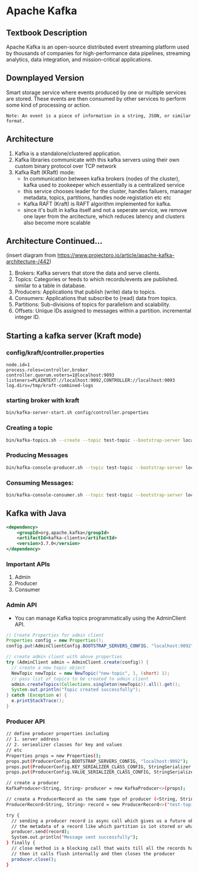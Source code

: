 # Apache Kafka

## Textbook Description
Apache Kafka is an open-source distributed event streaming platform used by
thousands of companies for high-performance data pipelines,
streaming analytics, data integration, and mission-critical applications.

## Downplayed Version

Smart storage service where events produced by one or multiple services are stored.
These events are then consumed by other services to perform some kind of processing or action.

```Note: An event is a piece of information in a string, JSON, or similar format.```

## Architecture
1. Kafka is a standalone/clustered application.
2. Kafka libraries communicate with this kafka servers using their own custom binary protocol over TCP network
3. Kafka Raft (KRaft) mode:
   - In communication between kafka brokers (nodes of the cluster), kafka used to zookeeper which essentially is a centralized service
   - this service chooses leader for the cluster, handles failuers, manager metadata, topics, partitions, handles node registation etc etc
   - Kafka RAFT (Kraft) is RAFT algorithm implemented for kafka.
   - since it's built in kafka itself and not a seperate service, we remove one layer from the arcitecture, which reduces latency and clusters also become more scalable
     
## Architecture Continued...
(insert diagram from https://www.projectpro.io/article/apache-kafka-architecture-/442)
1. Brokers: Kafka servers that store the data and serve clients.
2. Topics: Categories or feeds to which records/events are published. similar to a table in database.
3. Producers: Applications that publish (write) data to topics.
4. Consumers: Applications that subscribe to (read) data from topics.
5. Partitions: Sub-divisions of topics for parallelism and scalability.
6. Offsets: Unique IDs assigned to messages within a partition. incremental integer ID.

## Starting a kafka server (Kraft mode)

### config/kraft/controller.properties
```properties
node.id=1
process.roles=controller,broker
controller.quorum.voters=1@localhost:9093
listeners=PLAINTEXT://localhost:9092,CONTROLLER://localhost:9093
log.dirs=/tmp/kraft-combined-logs
```

### starting broker with kraft
```sh
bin/kafka-server-start.sh config/controller.properties
```

### Creating a topic 
```sh
bin/kafka-topics.sh --create --topic test-topic --bootstrap-server localhost:9092 --partitions 1 --replication-factor 1
```

### Producing Messages
```sh
bin/kafka-console-producer.sh --topic test-topic --bootstrap-server localhost:9092 <my message>
```

### Consuming Messages:
```sh
bin/kafka-console-consumer.sh --topic test-topic --bootstrap-server localhost:9092 --from-beginning
```

## Kafka with Java
```xml
<dependency>
    <groupId>org.apache.kafka</groupId>
    <artifactId>kafka-clients</artifactId>
    <version>3.7.0</version>
</dependency>
```

### Important APIs
1. Admin
2. Producer
3. Consumer

### Admin API
- You can manage Kafka topics programmatically using the AdminClient API.
```java
// Create Properties for admin client
Properties config = new Properties();
config.put(AdminClientConfig.BOOTSTRAP_SERVERS_CONFIG, "localhost:9092");

// create admin client with above properties
try (AdminClient admin = AdminClient.create(config)) {
  // create a new topic object
  NewTopic newTopic = new NewTopic("new-topic", 1, (short) 1);
  // pass list of topics to be created to admin client
  admin.createTopics(Collections.singleton(newTopic)).all().get();
  System.out.println("Topic created successfully");
} catch (Exception e) {
  e.printStackTrace();
}
```

### Producer API
```sh
// define producer properties including
// 1. server address
// 2. seriealizer classes for key and values
// etc
Properties props = new Properties();
props.put(ProducerConfig.BOOTSTRAP_SERVERS_CONFIG, "localhost:9092");
props.put(ProducerConfig.KEY_SERIALIZER_CLASS_CONFIG, StringSerializer.class.getName());
props.put(ProducerConfig.VALUE_SERIALIZER_CLASS_CONFIG, StringSerializer.class.getName());

// create a producer
KafkaProducer<String, String> producer = new KafkaProducer<>(props);

// create a ProducerRecord as the same type of producer (<String, String> here)
ProducerRecord<String, String> record = new ProducerRecord<>("test-topic", "key", "value");

try {
  // sending a producer record is async call which gives us a future object which we can evaluate to obtain
  // the metadata of a record like which partition is iot stored or what offset does the record have
  producer.send(record);
  System.out.println("Message sent successfully");
} finally {
  // close method is a blocking call that waits till all the records have been sent
  // then it calls flush internally and then closes the producer
  producer.close();
}
```
